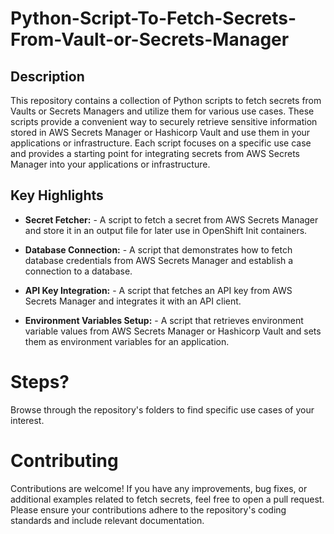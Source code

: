 # Python-Script-To-Fetch-Secrets-From-Vault-or-Secrets-Manager

## Description

This repository contains a collection of Python scripts to fetch secrets from Vaults or Secrets Managers and utilize them for various use cases. These scripts provide a convenient way to securely retrieve sensitive information stored in AWS Secrets Manager or Hashicorp Vault and use them in your applications or infrastructure. Each script focuses on a specific use case and provides a starting point for integrating secrets from AWS Secrets Manager into your applications or infrastructure.

## Key Highlights

- **Secret Fetcher:** -  A script to fetch a secret from AWS Secrets Manager and store it in an output file for later use in OpenShift Init containers.

- **Database Connection:** - A script that demonstrates how to fetch database credentials from AWS Secrets Manager and establish a connection to a database.

- **API Key Integration:** - A script that fetches an API key from AWS Secrets Manager and integrates it with an API client.

- **Environment Variables Setup:** - A script that retrieves environment variable values from AWS Secrets Manager or Hashicorp Vault and sets them as environment variables for an application.

# Steps?
Browse through the repository's folders to find specific use cases of your interest.

# Contributing
Contributions are welcome! If you have any improvements, bug fixes, or additional examples related to fetch secrets, feel free to open a pull request. Please ensure your contributions adhere to the repository's coding standards and include relevant documentation.
